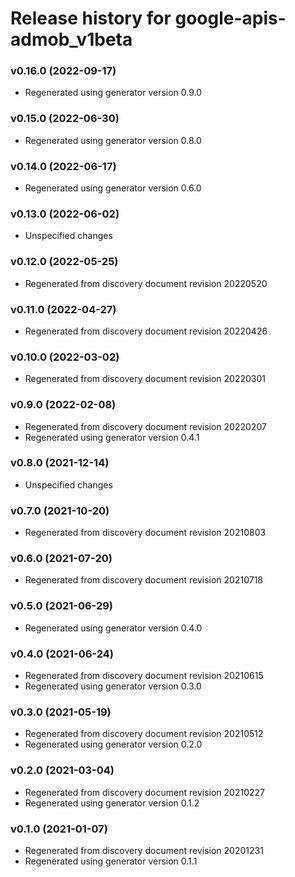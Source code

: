 # Release history for google-apis-admob_v1beta

### v0.16.0 (2022-09-17)

* Regenerated using generator version 0.9.0

### v0.15.0 (2022-06-30)

* Regenerated using generator version 0.8.0

### v0.14.0 (2022-06-17)

* Regenerated using generator version 0.6.0

### v0.13.0 (2022-06-02)

* Unspecified changes

### v0.12.0 (2022-05-25)

* Regenerated from discovery document revision 20220520

### v0.11.0 (2022-04-27)

* Regenerated from discovery document revision 20220426

### v0.10.0 (2022-03-02)

* Regenerated from discovery document revision 20220301

### v0.9.0 (2022-02-08)

* Regenerated from discovery document revision 20220207
* Regenerated using generator version 0.4.1

### v0.8.0 (2021-12-14)

* Unspecified changes

### v0.7.0 (2021-10-20)

* Regenerated from discovery document revision 20210803

### v0.6.0 (2021-07-20)

* Regenerated from discovery document revision 20210718

### v0.5.0 (2021-06-29)

* Regenerated using generator version 0.4.0

### v0.4.0 (2021-06-24)

* Regenerated from discovery document revision 20210615
* Regenerated using generator version 0.3.0

### v0.3.0 (2021-05-19)

* Regenerated from discovery document revision 20210512
* Regenerated using generator version 0.2.0

### v0.2.0 (2021-03-04)

* Regenerated from discovery document revision 20210227
* Regenerated using generator version 0.1.2

### v0.1.0 (2021-01-07)

* Regenerated from discovery document revision 20201231
* Regenerated using generator version 0.1.1

